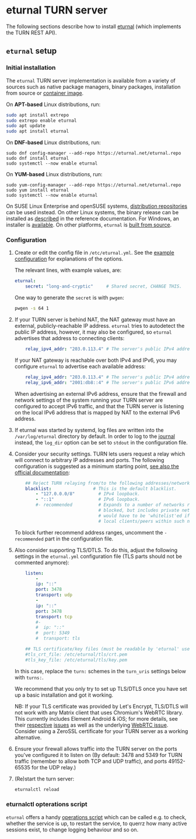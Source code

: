 # eturnal TURN server

The following sections describe how to install [eturnal](<https://github.com/processone/eturnal>) (which implements the TURN REST API).

## `eturnal` setup

### Initial installation

The `eturnal` TURN server implementation is available from a variety of sources such as native package managers, binary packages, installation from source or [container image](https://eturnal.net/documentation/code/docker.html).

On **APT-based** Linux distributions, run:

```sh
sudo apt install extrepo
sudo extrepo enable eturnal
sudo apt update
sudo apt install eturnal
```

On **DNF-based** Linux distributions, run:

    sudo dnf config-manager --add-repo https://eturnal.net/eturnal.repo
    sudo dnf install eturnal
    sudo systemctl --now enable eturnal

On **YUM-based** Linux distributions, run:

    sudo yum-config-manager --add-repo https://eturnal.net/eturnal.repo
    sudo yum install eturnal
    sudo systemctl --now enable eturnal

On SUSE Linux Enterprise and openSUSE systems, [distribution repositories](https://software.opensuse.org/download/?package=eturnal&project=devel:languages:erlang)
can be used instead. On other Linux systems, the binary release can be installed
as [described](https://eturnal.net/documentation/#Installation) in the reference documentation. For Windows, an installer is
[available](https://eturnal.net/windows/). On other platforms, `eturnal` is [built from source](https://github.com/processone/eturnal/blob/master/INSTALL.md).

### Configuration

1.  Create or edit the config file in `/etc/eturnal.yml`. 
    See the [example configuration](https://github.com/processone/eturnal/blob/master/config/eturnal.yml) for explanations of the options.
    
    The relevant lines, with example values, are:

    ```yaml
    eturnal:
        secret: "long-and-cryptic"     # Shared secret, CHANGE THIS.
    ```

    One way to generate the `secret` is with `pwgen`:

    ```sh
    pwgen -s 64 1
    ```

1.  If your TURN server is behind NAT, the NAT gateway must have an external,
    publicly-reachable IP address. `eturnal` tries to autodetect the public IP address, however, it may also be configured, so `eturnal` advertises that
    address to connecting clients:

    ```yaml
        relay_ipv4_addr: "203.0.113.4" # The server's public IPv4 address.
    ```

    If your NAT gateway is reachable over both IPv4 and IPv6, you may
    configure `eturnal` to advertise each available address:

    ```yaml
        relay_ipv4_addr: "203.0.113.4" # The server's public IPv4 address.
        relay_ipv6_addr: "2001:db8::4" # The server's public IPv6 address (optional).
    ```

    When advertising an external IPv6 address, ensure that the firewall and
    network settings of the system running your TURN server are configured to
    accept IPv6 traffic, and that the TURN server is listening on the local
    IPv6 address that is mapped by NAT to the external IPv6 address.

1.  If eturnal was started by systemd, log files are written into the
    `/var/log/eturnal` directory by default. In order to log to the [journal](https://www.freedesktop.org/software/systemd/man/systemd-journald.service.html)
    instead, the `log_dir` option can be set to `stdout` in the configuration file.

1.  Consider your security settings. TURN lets users request a relay which will
    connect to arbitrary IP addresses and ports. The following configuration is
    suggested as a minimum starting point, [see also the official documentation](https://eturnal.net/documentation/#blacklist):

    ```yaml
        ## Reject TURN relaying from/to the following addresses/networks:
        blacklist:                # This is the default blacklist.
            - "127.0.0.0/8"         # IPv4 loopback.
            - "::1"                 # IPv6 loopback.
            #- recommended          # Expands to a number of networks recommended to be
                                    # blocked, but includes private networks. Those
                                    # would have to be 'whitelist'ed if eturnal serves
                                    # local clients/peers within such networks.
    ```

    To block further recommend address ranges, uncomment the `- recommended` part in the configuration file.

1.  Also consider supporting TLS/DTLS. To do this, adjust the following settings
    in the `eturnal.yml` configuration file (TLS parts should not be commented anymore):

    ```yaml
        listen:
            -
            ip: "::"
            port: 3478
            transport: udp
            -
            ip: "::"
            port: 3478
            transport: tcp
            #-
            #  ip: "::"
            #  port: 5349
            #  transport: tls

        ## TLS certificate/key files (must be readable by 'eturnal' user!):
        #tls_crt_file: /etc/eturnal/tls/crt.pem
        #tls_key_file: /etc/eturnal/tls/key.pem
    ```

    In this case, replace the `turn:` schemes in the `turn_uris` settings below
    with `turns:`.

    We recommend that you only try to set up TLS/DTLS once you have set up a
    basic installation and got it working.

    NB: If your TLS certificate was provided by Let's Encrypt, TLS/DTLS will
    not work with any Matrix client that uses Chromium's WebRTC library. This
    currently includes Element Android & iOS; for more details, see their
    [respective](https://github.com/vector-im/element-android/issues/1533)
    [issues](https://github.com/vector-im/element-ios/issues/2712) as well as the underlying
    [WebRTC issue](https://bugs.chromium.org/p/webrtc/issues/detail?id=11710).
    Consider using a ZeroSSL certificate for your TURN server as a working alternative.

1.  Ensure your firewall allows traffic into the TURN server on the ports
    you've configured it to listen on (By default: 3478 and 5349 for TURN
    traffic (remember to allow both TCP and UDP traffic), and ports 49152-65535
    for the UDP relay.)

1.  (Re)start the turn server:

    ```sh
    eturnalctl reload
    ```

### eturnalctl opterations script

`eturnal` offers a handy [operations script](https://eturnal.net/documentation/#Operation) which can be called e.g. to check, whether the service is up, to restart the service, to querrz how many active sessions exist, to change logging behaviour and so on.